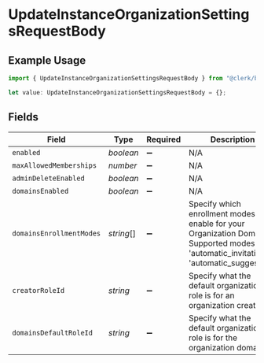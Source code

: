 # UpdateInstanceOrganizationSettingsRequestBody

## Example Usage

```typescript
import { UpdateInstanceOrganizationSettingsRequestBody } from "@clerk/backend-api-client/models/operations";

let value: UpdateInstanceOrganizationSettingsRequestBody = {};
```

## Fields

| Field                                                                                                                                        | Type                                                                                                                                         | Required                                                                                                                                     | Description                                                                                                                                  |
| -------------------------------------------------------------------------------------------------------------------------------------------- | -------------------------------------------------------------------------------------------------------------------------------------------- | -------------------------------------------------------------------------------------------------------------------------------------------- | -------------------------------------------------------------------------------------------------------------------------------------------- |
| `enabled`                                                                                                                                    | *boolean*                                                                                                                                    | :heavy_minus_sign:                                                                                                                           | N/A                                                                                                                                          |
| `maxAllowedMemberships`                                                                                                                      | *number*                                                                                                                                     | :heavy_minus_sign:                                                                                                                           | N/A                                                                                                                                          |
| `adminDeleteEnabled`                                                                                                                         | *boolean*                                                                                                                                    | :heavy_minus_sign:                                                                                                                           | N/A                                                                                                                                          |
| `domainsEnabled`                                                                                                                             | *boolean*                                                                                                                                    | :heavy_minus_sign:                                                                                                                           | N/A                                                                                                                                          |
| `domainsEnrollmentModes`                                                                                                                     | *string*[]                                                                                                                                   | :heavy_minus_sign:                                                                                                                           | Specify which enrollment modes to enable for your Organization Domains.<br/>Supported modes are 'automatic_invitation' & 'automatic_suggestion'. |
| `creatorRoleId`                                                                                                                              | *string*                                                                                                                                     | :heavy_minus_sign:                                                                                                                           | Specify what the default organization role is for an organization creator.                                                                   |
| `domainsDefaultRoleId`                                                                                                                       | *string*                                                                                                                                     | :heavy_minus_sign:                                                                                                                           | Specify what the default organization role is for the organization domains.                                                                  |